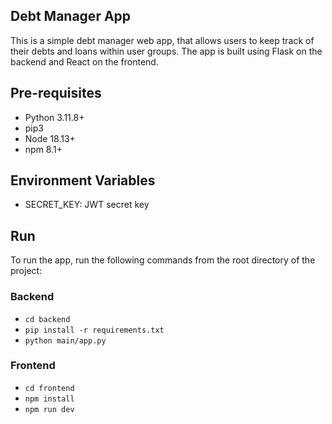 ## Debt Manager App

This is a simple debt manager web app, that allows users to keep track of their debts and loans within user groups. The app is built using Flask on the backend and React on the frontend.

## Pre-requisites

- Python 3.11.8+
- pip3
- Node 18.13+
- npm 8.1+

## Environment Variables

- SECRET_KEY: JWT secret key

## Run

To run the app, run the following commands from the root directory of the project:

### Backend

- `cd backend`
- `pip install -r requirements.txt`
- `python main/app.py`

### Frontend

- `cd frontend`
- `npm install`
- `npm run dev`
